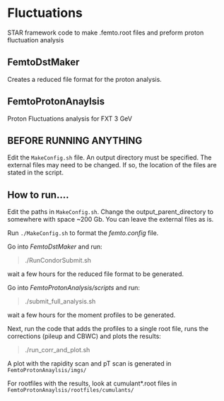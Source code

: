# Fluctuations
STAR framework code to make .femto.root files and preform proton fluctuation analysis 

## FemtoDstMaker 
Creates a reduced file format for the proton analysis.

## FemtoProtonAnaylsis
Proton Fluctuations analysis for FXT 3 GeV

## BEFORE RUNNING ANYTHING
Edit the `MakeConfig.sh` file. 
An output directory must be specified.
The external files may need to be changed. If so, the location of the files are stated in the script.

## How to run.... ##

Edit the paths in `MakeConfig.sh`. Change the output_parent_directory to somewhere with space ~200 Gb.
You can leave the external files as is.

Run `./MakeConfig.sh` to format the *femto.config* file.

Go into *FemtoDstMaker* and run:

> ./RunCondorSubmit.sh 

wait a few hours for the reduced file format to be generated.

Go into *FemtoProtonAnalysis/scripts* and run:

> ./submit_full_analysis.sh

wait a few hours for the moment profiles to be generated.

Next, run the code that adds the profiles to a single root file, runs the corrections (pileup and CBWC) and plots the results:

> ./run_corr_and_plot.sh 

A plot with the rapidity scan and pT scan is generated in `FemtoProtonAnaylsis/imgs/`

For rootfiles with the results, look at cumulant*.root files in `FemtoProtonAnaylsis/rootfiles/cumulants/`


